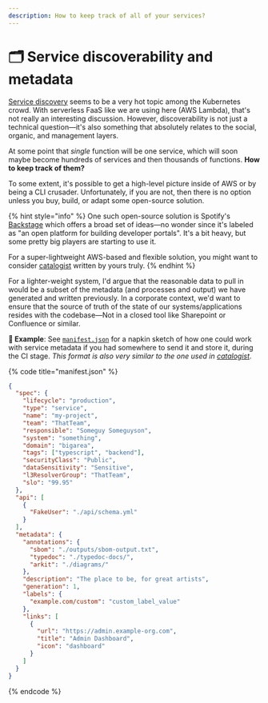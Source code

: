 ```yaml
---
description: How to keep track of all of your services?
---
```


# 🗂 Service discoverability and metadata

[Service discovery](https://stackoverflow.com/questions/37148836/what-is-service-discovery-and-why-do-you-need-it) seems to be a very hot topic among the Kubernetes crowd. With serverless FaaS like we are using here (AWS Lambda), that's not really an interesting discussion. However, discoverability is not just a technical question—it's also something that absolutely relates to the social, organic, and management layers.

At some point that _single_ function will be one service, which will soon maybe become hundreds of services and then thousands of functions. **How to keep track of them?**

To some extent, it's possible to get a high-level picture inside of AWS or by being a CLI crusader. Unfortunately, if you are not, then there is no option unless you buy, build, or adapt some open-source solution.

{% hint style="info" %}
One such open-source solution is Spotify's [Backstage](https://backstage.io) which offers a broad set of ideas—no wonder since it's labeled as "an open platform for building developer portals". It's a bit heavy, but some pretty big players are starting to use it.

For a super-lightweight AWS-based and flexible solution, you might want to consider [catalogist](https://github.com/mikaelvesavuori/catalogist) written by yours truly.
{% endhint %}

For a lighter-weight system, I'd argue that the reasonable data to pull in would be a subset of the metadata (and processes and output) we have generated and written previously. In a corporate context, we'd want to ensure that the source of truth of the state of our systems/applications resides with the codebase—Not in a closed tool like Sharepoint or Confluence or similar.

**🎯 Example**: See [`manifest.json`](https://github.com/mikaelvesavuori/better-apis-workshop/blob/main/manifest.json) for a napkin sketch of how one could work with service metadata if you had somewhere to send it and store it, during the CI stage. _This format is also very similar to the one used in_ [_catalogist_](https://github.com/mikaelvesavuori/catalogist).

{% code title="manifest.json" %}
```json
{
  "spec": {
    "lifecycle": "production",
    "type": "service",
    "name": "my-project",
    "team": "ThatTeam",
    "responsible": "Someguy Someguyson",
    "system": "something",
    "domain": "bigarea",
    "tags": ["typescript", "backend"],
    "securityClass": "Public",
    "dataSensitivity": "Sensitive",
    "l3ResolverGroup": "ThatTeam",
    "slo": "99.95"
  },
  "api": [
    {
      "FakeUser": "./api/schema.yml"
    }
  ],
  "metadata": {
    "annotations": {
      "sbom": "./outputs/sbom-output.txt",
      "typedoc": "./typedoc-docs/",
      "arkit": "./diagrams/"
    },
    "description": "The place to be, for great artists",
    "generation": 1,
    "labels": {
      "example.com/custom": "custom_label_value"
    },
    "links": [
      {
        "url": "https://admin.example-org.com",
        "title": "Admin Dashboard",
        "icon": "dashboard"
      }
    ]
  }
}
```
{% endcode %}
